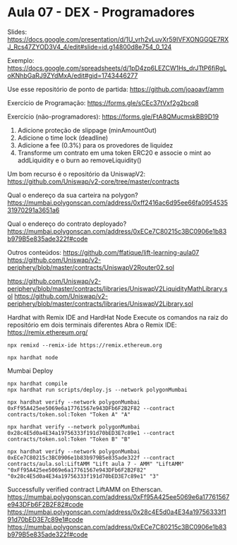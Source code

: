 # Aula 07 - DEX - Programadores

Slides: https://docs.google.com/presentation/d/1U_vrh2vLuvXr59IVFXONGGQE7RXJ_Rcs47ZYOD3V4_4/edit#slide=id.g14800d8e754_0_124

Exemplo: https://docs.google.com/spreadsheets/d/1pD4zp6LEZCW1Hs_drJTtP6fiRgLoKNhbGaRJ9ZYdMxA/edit#gid=1743446277


Use esse repositório de ponto de partida: https://github.com/joaoavf/amm

Exercício de Programação: https://forms.gle/sCEc37tVxf2g2bcq8


Exercício (não-programadores): https://forms.gle/FtA8QMucmskBB9D19


1. Adicione proteção de slippage (minAmountOut)
2. Adicione o time lock (deadline)
3. Adicione a fee (0.3%) para os provedores de liquidez
4. Transforme um contrato em uma token ERC20 e associe o mint ao addLiquidity e o burn ao removeLiquidity()

Um bom recurso é o repositório da UniswapV2: https://github.com/Uniswap/v2-core/tree/master/contracts 

Qual o endereço da sua carteira na polygon?
https://mumbai.polygonscan.com/address/0xff2416ac6d95ee66fa095453531970291a3651a6

Qual o endereço do contrato deployado? 
https://mumbai.polygonscan.com/address/0xECe7C80215c3BC0906e1b83b979B5e835ade322f#code


Outros conteúdos: 
https://github.com/ffatique/lift-learning-aula07
https://github.com/Uniswap/v2-periphery/blob/master/contracts/UniswapV2Router02.sol

https://github.com/Uniswap/v2-periphery/blob/master/contracts/libraries/UniswapV2LiquidityMathLibrary.sol
https://github.com/Uniswap/v2-periphery/blob/master/contracts/libraries/UniswapV2Library.sol


Hardhat with Remix IDE and HardHat Node
Execute os comandos na raiz do repositório em dois terminais diferentes
Abra o Remix IDE: https://remix.ethereum.org/

```
npx remixd --remix-ide https://remix.ethereum.org
```

```
npx hardhat node
```

Mumbai Deploy
```
npx hardhat compile
npx hardhat run scripts/deploy.js --network polygonMumbai
```

```
npx hardhat verify --network polygonMumbai 0xFf95A425ee5069e6a17761567e943DFb6F2B2F82 --contract contracts/token.sol:Token "Token A" "A"

npx hardhat verify --network polygonMumbai 0x28c4E5d0a4E34a19756333f191d70bED3E7c89e1 --contract contracts/token.sol:Token "Token B" "B"

npx hardhat verify --network polygonMumbai 0xECe7C80215c3BC0906e1b83b979B5e835ade322f --contract contracts/aula.sol:LiftAMM "Lift aula 7 - AMM" "LiftAMM" "0xFf95A425ee5069e6a17761567e943DFb6F2B2F82" "0x28c4E5d0a4E34a19756333f191d70bED3E7c89e1" "3"
```

Successfully verified contract LiftAMM on Etherscan.
https://mumbai.polygonscan.com/address/0xFf95A425ee5069e6a17761567e943DFb6F2B2F82#code
https://mumbai.polygonscan.com/address/0x28c4E5d0a4E34a19756333f191d70bED3E7c89e1#code
https://mumbai.polygonscan.com/address/0xECe7C80215c3BC0906e1b83b979B5e835ade322f#code